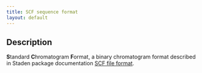 ```yaml
---
title: SCF sequence format
layout: default
---
```


Description
-----------

**S**tandard **C**hromatogram **F**ormat, a binary chromatogram format described in Staden package documentation [SCF file format](http://staden.sourceforge.net/manual/formats_unix_2.html).


